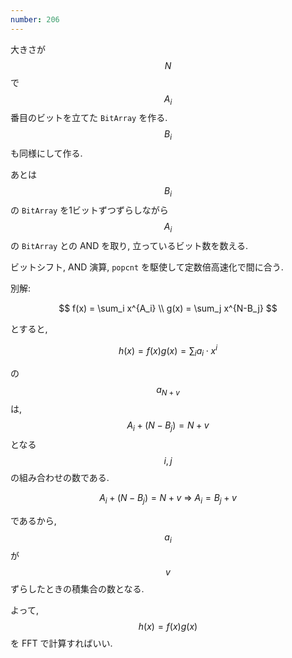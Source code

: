 ```yaml
---
number: 206
---
```

大きさが $$ N $$ で $$ A_i $$ 番目のビットを立てた `BitArray` を作る. $$ B_i $$ も同様にして作る.

あとは $$ B_i $$ の `BitArray` を1ビットずつずらしながら $$ A_i $$ の `BitArray` との AND を取り, 立っているビット数を数える.

ビットシフト, AND 演算, `popcnt` を駆使して定数倍高速化で間に合う.

別解:

$$
f(x) = \sum_i x^{A_i} \\
g(x) = \sum_j x^{N-B_j}
$$

とすると,

$$
h(x) = f(x)g(x) = \sum_i a_i \cdot x^i
$$

の $$ a_{N+v} $$ は, $$ A_i + (N - B_j) = N + v $$ となる $$ i, j $$ の組み合わせの数である.

$$
A_i + (N - B_j) = N + v \ \Rightarrow \ A_i = B_j + v
$$

であるから, $$ a_i $$ が $$ v $$ ずらしたときの積集合の数となる.

よって, $$ h(x) = f(x)g(x) $$ を FFT で計算すればいい.

